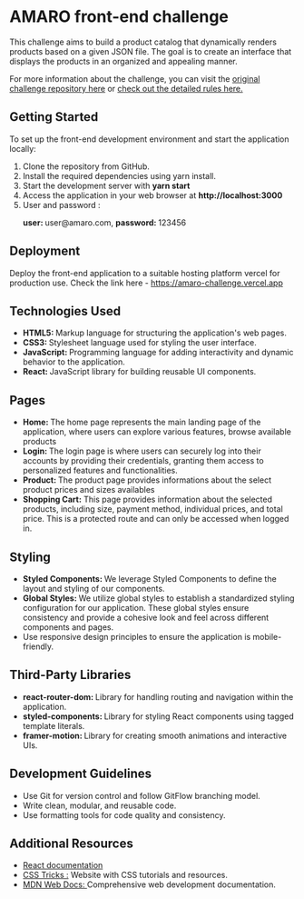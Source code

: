 # AMARO front-end challenge

This challenge aims to build a product catalog that dynamically renders products based on a given JSON file. The goal is to create an interface that displays the products in an organized and appealing manner.

For more information about the challenge, you can visit the <a href="https://github.com/amaroteam/front-end-challenge"> original challenge repository here</a> or [check out the detailed rules here.](./challegen-info.md)

## Getting Started 

To set up the front-end development environment and start the application locally:

<ol>
  <li>Clone the repository from GitHub.</li>
  <li>Install the required dependencies using yarn install.</li>
  <li>Start the development server with <strong> yarn start </strong> </li>
  <li>Access the application in your web browser at <strong>http://localhost:3000 </strong> </li>
<li>
  User and password : 
<p> <strong>user: </strong>user@amaro.com, <strong>password: </strong>123456 <p>

</li>
 
</ol>

## Deployment 
Deploy the front-end application to a suitable hosting platform vercel for production use. Check the link here - https://amaro-challenge.vercel.app

## Technologies Used

 
<ul>
  <li>
    <strong>HTML5: </strong> Markup language for structuring the application's
    web pages.
  </li>
  <li>
    <strong>CSS3: </strong>Stylesheet language used for styling the user
    interface.
  </li>
  <li>
    <strong>JavaScript: </strong>Programming language for adding interactivity
    and dynamic behavior to the application.
  </li>
  <li>
    <strong>React: </strong>JavaScript library for building reusable UI
    components.
  </li>
 
</ul>

## Pages
<ul>
  <li>
    <strong>Home: </strong>
    The home page represents the main landing page of the application, where
    users can explore various features, browse available products
  </li>

  <li>
    <strong>Login: </strong> The login page is where users can securely log into
    their accounts by providing their credentials, granting them access to
    personalized features and functionalities.
  </li>
  <li>
     <strong>Product: </strong> The product page provides informations about the select product prices and sizes availables      
  </li>
<li>
  <strong>Shopping Cart:</strong>
  This page provides information about the selected products, including size, payment method, individual prices, and total price. This is a protected route and can only be accessed when logged in.
</li>
 
 
</ul>

## Styling

<ul>
  <li>
    <strong> Styled Components: </strong>
   We leverage Styled Components to define the layout and
    styling of our components.
  </li>
  <li>
    <strong>Global Styles: </strong>
    We utilize global styles to establish a standardized styling
    configuration for our application. These global styles ensure consistency
    and provide a cohesive look and feel across different components and pages.
  </li>
  <li>
    Use responsive design principles to ensure the application is
    mobile-friendly.
  </li>
</ul>

## Third-Party Libraries
<ul>    
 
  <li>
    <strong>react-router-dom: </strong>Library for handling routing and navigation within the
    application.
  </li>
  <li>
   <strong> styled-components: </strong>Library for styling React components using tagged
    template literals.
  </li>
  <li>
    <strong>framer-motion: </strong>Library for creating smooth animations and interactive UIs.
  </li>
 
   
</ul>

## Development Guidelines
<ul>  
  <li>Use Git for version control and follow GitFlow branching model.</li>
  <li>Write clean, modular, and reusable code.</li>  
  <li>Use formatting tools for code quality and consistency.</li>
</ul>



## Additional Resources

<ul>
  <li>
    <a href="https://reactjs.org/docs/getting-started.html"
      >React documentation</a
    >
  </li> 
  <li>
    <a href="https://css-tricks.com/">CSS Tricks :</a> Website with CSS tutorials
    and resources.
  </li>
  <li>
    <a href="https://developer.mozilla.org/en-US/">MDN Web Docs: </a
    >Comprehensive web development documentation.
  </li>
</ul>